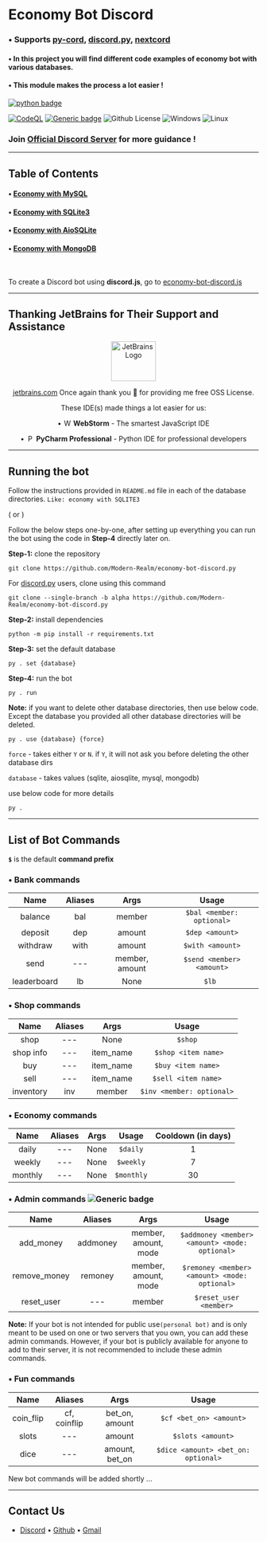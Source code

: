 # Economy Bot Discord

### • Supports [py-cord](https://github.com/Pycord-Development/pycord), [discord.py](https://github.com/Rapptz/discord.py), [nextcord](https://github.com/nextcord/nextcord)

#### • In this project you will find different code examples of economy bot with various databases.

#### • This module makes the process a lot easier !

[![python badge](http://ForTheBadge.com/images/badges/made-with-python.svg)](https://www.python.org/ "Python")

[![CodeQL](https://github.com/Modern-Realm/economy-bot-discord.py/actions/workflows/codeql.yml/badge.svg)](https://github.com/Modern-Realm/economy-bot-discord.py/actions/workflows/codeql.yml)
[![Generic badge](https://img.shields.io/badge/Python-3.8-blue.svg)](https://www.python.org/)
![Github License](https://img.shields.io/badge/license-MIT-blue)
![Windows](https://img.shields.io/badge/os-windows-yellow)
![Linux](https://img.shields.io/badge/os-linux-yellow)

### Join [Official Discord Server](https://discord.gg/GVMWx5EaAN  "click to Join") for more guidance !

<hr/>

## Table of Contents

#### • [Economy with MySQL](https://github.com/Modern-Realm/economy-bot-discord.py/tree/alpha/economy%20with%20MYSQL)

#### • [Economy with SQLite3](https://github.com/Modern-Realm/economy-bot-discord.py/tree/alpha/economy%20with%20SQLITE3)

#### • [Economy with AioSQLite](https://github.com/Modern-Realm/economy-bot-discord.py/tree/alpha/economy%20with%20aiosqlite)

#### • [Economy with MongoDB](https://github.com/Modern-Realm/economy-bot-discord.py/tree/alpha/economy%20with%20mongoDB)

<br/>

To create a Discord bot using **discord.js**, go
to [economy-bot-discord.js](https://github.com/Modern-Realm/economy-bot-discord.js)

<hr/>

## Thanking JetBrains for Their Support and Assistance

<div align="center">

<img width="90px" height="80px" alt="JetBrains Logo" src="https://resources.jetbrains.com/storage/products/company/brand/logos/jb_beam.png"/>

<a href="https://jb.gg/OpenSourceSupport">jetbrains.com</a>
Once again thank you 💝 for providing me free OSS License.

These IDE(s) made things a lot easier for us:

• <img height="14px" width="16px" alt="WebStorm logo." src="https://resources.jetbrains.com/storage/products/company/brand/logos/WebStorm_icon.png"/>
**WebStorm** - The smartest JavaScript IDE

• <img height="14px" width="16px" alt="PyCharm logo." src="https://resources.jetbrains.com/storage/products/company/brand/logos/PyCharm_icon.png">
**PyCharm Professional** - Python IDE for professional developers

</div>

<hr/>

## Running the bot

Follow the instructions provided in `README.md` file in each of the database directories.
`Like: economy with SQLITE3`

( or )

Follow the below steps one-by-one, after setting up everything you can run the bot
using the code in **Step-4** directly later on.

**Step-1:** clone the repository

```shell
git clone https://github.com/Modern-Realm/economy-bot-discord.py
```

For [discord.py](https://github.com/Rapptz/discord.py) users, clone using this command

```shell
git clone --single-branch -b alpha https://github.com/Modern-Realm/economy-bot-discord.py
```

**Step-2:** install dependencies

```shell
python -m pip install -r requirements.txt
```

**Step-3:** set the default database

```shell
py . set {database}
```

**Step-4:** run the bot

```shell
py . run
```

**Note:** if you want to delete other database directories, then use below code.
Except the database you provided all other database directories will be deleted.

```shell
py . use {database} {force}
```

`force` - takes either `Y` or `N`. if `Y`, it will not ask you before deleting the other database dirs

`database` - takes values (sqlite, aiosqlite, mysql, mongodb)

use below code for more details

```shell
py .
```

<hr/>

## List of Bot Commands

**`$`** is the default **command prefix**

### • Bank commands

|    Name     | Aliases |      Args      |           Usage           |
|:-----------:|:-------:|:--------------:|:-------------------------:|
|   balance   |   bal   |     member     | `$bal <member: optional>` |
|   deposit   |   dep   |     amount     |      `$dep <amount>`      |
|  withdraw   |  with   |     amount     |     `$with <amount>`      |
|    send     |   ---   | member, amount | `$send <member> <amount>` |
| leaderboard |   lb    |      None      |          `$lb `           |

### • Shop commands

|   Name    | Aliases |   Args    |           Usage           |
|:---------:|:-------:|:---------:|:-------------------------:|
|   shop    |   ---   |   None    |         ` $shop `         |
| shop info |   ---   | item_name |   ` $shop <item name>`    |
|    buy    |   ---   | item_name |    `$buy <item name>`     |
|   sell    |   ---   | item_name |    `$sell <item name>`    |
| inventory |   inv   |  member   | `$inv <member: optional>` |

### • Economy commands

|  Name   | Aliases | Args |   Usage    | Cooldown (in days) |
|:-------:|:-------:|:----:|:----------:|:------------------:|
|  daily  |   ---   | None |  `$daily`  |         1          |
| weekly  |   ---   | None | `$weekly`  |         7          |
| monthly |   ---   | None | `$monthly` |         30         |

### • Admin commands ![Generic badge](https://img.shields.io/badge/new-gold)

|     Name     | Aliases  |         Args         |                     Usage                      |
|:------------:|:--------:|:--------------------:|:----------------------------------------------:|
|  add_money   | addmoney | member, amount, mode | `$addmoney <member> <amount> <mode: optional>` |
| remove_money | remoney  | member, amount, mode | `$remoney <member> <amount> <mode: optional>`  |
|  reset_user  |   ---    |        member        |             `$reset_user <member>`             |

**Note:**
If your bot is not intended for public use`(personal bot)` and is only meant to be used on one or two servers
that you own, you can add these admin commands.
However, if your bot is publicly available for anyone to add to their server,
it is not recommended to include these admin commands.

### • Fun commands

|   Name    |   Aliases    |      Args      |                Usage                |
|:---------:|:------------:|:--------------:|:-----------------------------------:|
| coin_flip | cf, coinflip | bet_on, amount |       `$cf <bet_on> <amount>`       |
|   slots   |     ---      |     amount     |          `$slots <amount>`          |
|   dice    |     ---      | amount, bet_on | `$dice <amount> <bet_on: optional>` |

New bot commands will be added shortly ...

<hr/>

## Contact Us

- [Discord](https://discord.gg/GVMWx5EaAN) • [Github](https://github.com/skrphenix) • [Gmail](mailto:saikeerthan.keerthan.9@gmail.com)
